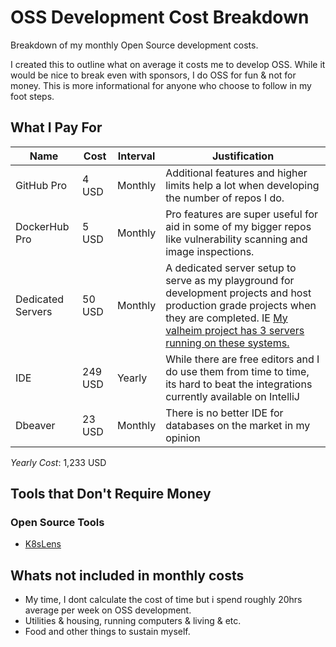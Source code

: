 # OSS Development Cost Breakdown

Breakdown of my monthly Open Source development costs. 

I created this to outline what on average it costs me to develop OSS. While it would be nice to break even with sponsors, I do OSS for fun & not for money. This is more informational for anyone who choose to follow in my foot steps. 

## What I Pay For

|Name|Cost|Interval|Justification|
|----|----|--------|-------------|
|GitHub Pro| 4 USD | Monthly | Additional features and higher limits help a lot when developing the number of repos I do.|
|DockerHub Pro|5 USD | Monthly | Pro features are super useful for aid in some of my bigger repos like vulnerability scanning and image inspections.|
|Dedicated Servers|50 USD| Monthly | A dedicated server setup to serve as my playground for development projects and host production grade projects when they are completed. IE [My valheim project has 3 servers running on these systems.](https://github.com/mborund18/valheim-docker)|
| IDE | 249 USD | Yearly | While there are free editors and I do use them from time to time, its hard to beat the integrations currently available on IntelliJ |
| Dbeaver | 23 USD | Monthly | There is no better IDE for databases on the market in my opinion | 


*Yearly Cost*: 1,233 USD

## Tools that Don't Require Money

### Open Source Tools

- [K8sLens](https://github.com/lensapp/lens)


## Whats not included in monthly costs

- My time, I dont calculate the cost of time but i spend roughly 20hrs average per week on OSS development. 
- Utilities & housing, running computers & living & etc. 
- Food and other things to sustain myself. 


